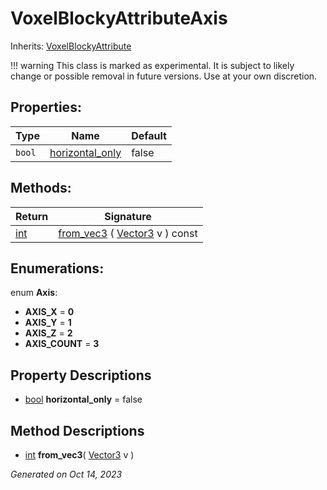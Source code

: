 # VoxelBlockyAttributeAxis

Inherits: [VoxelBlockyAttribute](VoxelBlockyAttribute.md)

!!! warning
    This class is marked as experimental. It is subject to likely change or possible removal in future versions. Use at your own discretion.


## Properties: 


Type    | Name                                   | Default 
------- | -------------------------------------- | --------
`bool`  | [horizontal_only](#i_horizontal_only)  | false   
<p></p>

## Methods: 


Return                                                                | Signature                                                                                                          
--------------------------------------------------------------------- | -------------------------------------------------------------------------------------------------------------------
[int](https://docs.godotengine.org/en/stable/classes/class_int.html)  | [from_vec3](#i_from_vec3) ( [Vector3](https://docs.godotengine.org/en/stable/classes/class_vector3.html) v ) const 
<p></p>

## Enumerations: 

enum **Axis**: 

- **AXIS_X** = **0**
- **AXIS_Y** = **1**
- **AXIS_Z** = **2**
- **AXIS_COUNT** = **3**


## Property Descriptions

- [bool](https://docs.godotengine.org/en/stable/classes/class_bool.html)<span id="i_horizontal_only"></span> **horizontal_only** = false


## Method Descriptions

- [int](https://docs.godotengine.org/en/stable/classes/class_int.html)<span id="i_from_vec3"></span> **from_vec3**( [Vector3](https://docs.godotengine.org/en/stable/classes/class_vector3.html) v ) 


_Generated on Oct 14, 2023_
